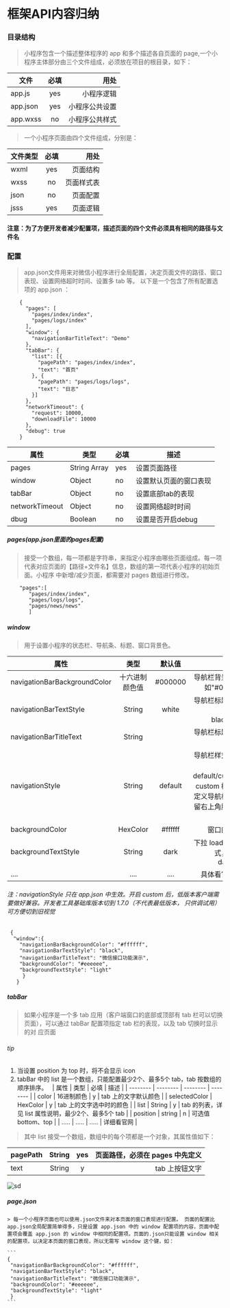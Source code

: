 # 框架API内容归纳

 ### 目录结构 
 
  > 小程序包含一个描述整体程序的 app 和多个描述各自页面的 page,一个小程序主体部分由三个文件组成，必须放在项目的根目录，如下：
  
  | 文件 | 必填 | 用处 |
  | ------------- |:-------------:| -----:|
  | app.js | yes | 小程序逻辑 |
  | app.json | yes | 小程序公共设置 |
  | app.wxss | no | 小程序公共样式 |

  > 一个小程序页面由四个文件组成，分别是：
  
  | 文件类型 | 必填 | 用处 |
  | ------------- |:-------------:| -----:|
  | wxml | yes | 页面结构 |
  | wxss | no  | 页面样式表 |
  | json | no  | 页面配置 |
  | jsss | yes | 页面逻辑 |
  
#### 注意：为了方便开发者减少配置项，描述页面的四个文件必须具有相同的路径与文件名

### 配置
 > app.json文件用来对微信小程序进行全局配置，决定页面文件的路径、窗口表现、设置网络超时时间、设置多 tab 等。
   以下是一个包含了所有配置选项的 app.json ：
    
 ```
     {
       "pages": [
         "pages/index/index",
         "pages/logs/index"
       ],
       "window": {
         "navigationBarTitleText": "Demo"
       },
       "tabBar": {
         "list": [{
           "pagePath": "pages/index/index",
           "text": "首页"
         }, {
           "pagePath": "pages/logs/logs",
           "text": "日志"
         }]
       },
       "networkTimeout": {
         "request": 10000,
         "downloadFile": 10000
       },
       "debug": true
     }
 ```
    
 | 属性 | 类型 | 必填 | 描述 |
 | -------- | -------- | -------- | -------- |
 | pages | String Array | yes | 设置页面路径 |
 | window | Object | no | 设置默认页面的窗口表现 |
 | tabBar | Object | no | 设置底部tab的表现 |
 | networkTimeout | Object | no | 设置网络超时时间 |
 | dbug | Boolean | no | 设置是否开启debug |
   
   
   
      
##### pages(app.json里面的pages配置)
 > 接受一个数组，每一项都是字符串，来指定小程序由哪些页面组成。每一项代表对应页面的【路径+文件名】信息，数组的第一项代表小程序的初始页面。小程序        中新增/减少页面，都需要对 pages 数组进行修改。
      
 ```
     "pages":[
        "pages/index/index",
        "pages/logs/logs",
        "pages/news/news"
        ]
```
     
##### window
 > 用于设置小程序的状态栏、导航条、标题、窗口背景色。
    
 | 属性 | 类型 | 默认值 | 描述 |
 | -------- | :--------: | :--------: | --------: |
 | navigationBarBackgroundColor | 十六进制颜色值 | #000000 | 导航栏背景颜色，如"#000000" |
 | navigationBarTextStyle | String | white | 导航栏标题颜色，仅支持 black/white |
 | navigationBarTitleText | String |  | 	导航栏标题文字内容 |
 | navigationStyle | String | default | 导航栏样式，仅支持 default/custom。custom 模式可自定义导航栏，只保留右上角胶囊状的按钮 |
 | backgroundColor | HexColor | #ffffff | 窗口的背景色 |
 | backgroundTextStyle | String | dark | 下拉 loading 的样式，仅支持 dark/light |
 | .... | ....  | .... | 具体看官网文档 |
   
###### 注：navigationStyle 只在 app.json 中生效。开启 custom 后，低版本客户端需要做好兼容。开发者工具基础库版本切到 1.7.0（不代表最低版本，    只供调试用） 可方便切到旧视觉
   
   ```
    {
     "window":{
       "navigationBarBackgroundColor": "#ffffff",
       "navigationBarTextStyle": "black",
       "navigationBarTitleText": "微信接口功能演示",
       "backgroundColor": "#eeeeee",
       "backgroundTextStyle": "light"
        }
      }
   ```
  
##### tabBar
  
 > 如果小程序是一个多 tab 应用（客户端窗口的底部或顶部有 tab 栏可以切换页面），可以通过 tabBar 配置项指定 tab 栏的表现，以及 tab 切换时显示的对      应页面
   
###### tip 
   
 1. 当设置 position 为 top 时，将不会显示 icon
 2. tabBar 中的 list 是一个数组，只能配置最少2个、最多5个 tab，tab 按数组的顺序排序。
   
| 属性 | 类型 | 必填 | 描述 |
| -------- | -------- | -------- | -------- |
| color | 16进制颜色 | y | tab 上的文字默认颜色 |
| selectedColor | HexColor | y | tab 上的文字选中时的颜色 |
| list | String | y | tab 的列表，详见 list 属性说明，最少2个、最多5个 tab |
| position | string | n | 可选值 bottom、top |
| ..... | ..... | ..... | 详细看官网 |
 
    
 > 其中 list 接受一个数组，数组中的每个项都是一个对象，其属性值如下：  
   
 | pagePath | String | yes | 页面路径，必须在 pages 中先定义 |
 | -------- | :--------: | :--------: | --------: |
 | text | String | y | tab 上按钮文字 |
    
 ![sd](https://mp.weixin.qq.com/debug/wxadoc/dev/image/tabbar.png?t=2018516) 
    
##### page.json
    > 每一个小程序页面也可以使用.json文件来对本页面的窗口表现进行配置。 页面的配置比app.json全局配置简单得多，只是设置 app.json 中的 window 配置项的内容，页面中配置项会覆盖 app.json 的 window 中相同的配置项。页面的.json只能设置 window 相关的配置项，以决定本页面的窗口表现，所以无需写 window 这个键，如：
    
    ```
    {
     "navigationBarBackgroundColor": "#ffffff",
     "navigationBarTextStyle": "black",
     "navigationBarTitleText": "微信接口功能演示",
     "backgroundColor": "#eeeeee",
     "backgroundTextStyle": "light"
     }
    ```
    
    
    
    
    
    
    
    
    
    
    
    
    
    
    
    
    
    
    
  
